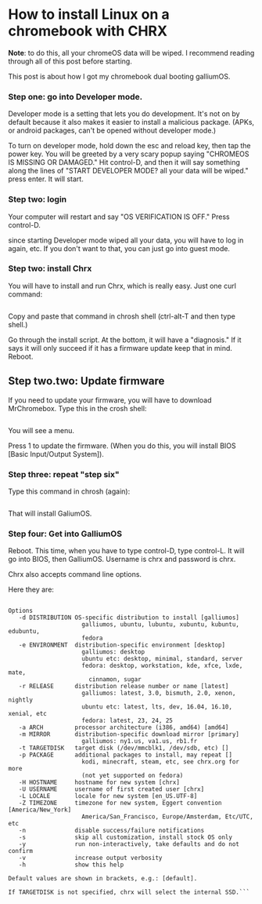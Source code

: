 # How to install Linux on a chromebook with CHRX

**Note**: to do this, all your chromeOS data will be wiped. I recommend reading through all of this post before starting.

This post is about how I got my chromebook dual booting galliumOS.


### Step one: go into Developer mode.
Developer mode is a setting that lets you do development. It's not on by default because it also makes it easier to install a malicious package. (APKs, or android packages, can't be opened without developer mode.)

To turn on developer mode, hold down the esc and reload key, then tap the power key. You will be greeted by a very scary popup saying "CHROMEOS IS MISSING OR DAMAGED." Hit control-D, and then it will say something along the lines of "START DEVELOPER MODE? all your data will be wiped." press enter. It will start.

### Step two: login
Your computer will restart and say "OS VERIFICATION IS OFF." Press control-D.

since starting Developer mode wiped all your data, you will have to log in again, etc. If you don't want to that, you can just go into guest mode.

### Step two: install Chrx
You will have to install and run Chrx, which is really easy. Just one curl command:


```cd ; curl -Os https://chrx.org/go && sh go
```

Copy and paste that command in chrosh shell (ctrl-alt-T and then type shell.)

Go through the install script. At the bottom, it will have a "diagnosis." If it says it will only succeed if it has a firmware update keep that in mind. Reboot.

## Step two.two: Update firmware
If you need to update your firmware, you will have to download MrChromebox. Type this in the crosh shell:


```cd; curl -LO https://mrchromebox.tech/firmware-util.sh && sudo bash firmware-util.sh 
```
You will see a menu.


Press 1 to update the firmware. (When you do this, you will install BIOS [Basic Input/Output System]).

### Step three: repeat "step six"
Type this command in chrosh (again):


```cd ; curl -Os https://chrx.org/go && sh go 
```
That will install GaliumOS.

### Step four: Get into GalliumOS
Reboot. This time, when you have to type control-D, type control-L. It will go into BIOS, then GalliumOS. Username is chrx and password is chrx.


Chrx also accepts command line options.

Here they are:

```Usage: chrx [ option ... ]

Options
   -d DISTRIBUTION OS-specific distribution to install [galliumos]
                     galliumos, ubuntu, lubuntu, xubuntu, kubuntu, edubuntu,
                     fedora
   -e ENVIRONMENT  distribution-specific environment [desktop]
                     galliumos: desktop
                     ubuntu etc: desktop, minimal, standard, server
                     fedora: desktop, workstation, kde, xfce, lxde, mate,
                       cinnamon, sugar
   -r RELEASE      distribution release number or name [latest]
                     galliumos: latest, 3.0, bismuth, 2.0, xenon, nightly
                     ubuntu etc: latest, lts, dev, 16.04, 16.10, xenial, etc
                     fedora: latest, 23, 24, 25
   -a ARCH         processor architecture (i386, amd64) [amd64]
   -m MIRROR       distribution-specific download mirror [primary]
                     galliumos: ny1.us, va1.us, rb1.fr
   -t TARGETDISK   target disk (/dev/mmcblk1, /dev/sdb, etc) []
   -p PACKAGE      additional packages to install, may repeat []
                     kodi, minecraft, steam, etc, see chrx.org for more
                     (not yet supported on fedora)
   -H HOSTNAME     hostname for new system [chrx]
   -U USERNAME     username of first created user [chrx]
   -L LOCALE       locale for new system [en_US.UTF-8]
   -Z TIMEZONE     timezone for new system, Eggert convention [America/New_York]
                     America/San_Francisco, Europe/Amsterdam, Etc/UTC, etc
   -n              disable success/failure notifications
   -s              skip all customization, install stock OS only
   -y              run non-interactively, take defaults and do not confirm
   -v              increase output verbosity
   -h              show this help

Default values are shown in brackets, e.g.: [default].

If TARGETDISK is not specified, chrx will select the internal SSD.```
